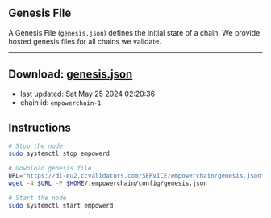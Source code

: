 ## Genesis File
A Genesis File (`genesis.json`) defines the initial state of a chain. We provide hosted genesis files for all chains we validate.

---
**Download: [genesis.json](https://dl-eu2.ccvalidators.com/SERVICE/empowerchain/genesis.json)**
---

- last updated: Sat May 25 2024 02:20:36
- chain id: `empowerchain-1`

## Instructions
```sh
# Stop the node
sudo systemctl stop empowerd

# Download genesis file
URL="https://dl-eu2.ccvalidators.com/SERVICE/empowerchain/genesis.json"
wget -4 $URL -P $HOME/.empowerchain/config/genesis.json

# Start the node
sudo systemctl start empowerd
```
